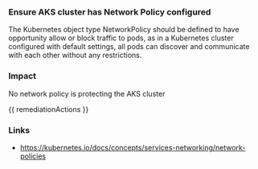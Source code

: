 
### Ensure AKS cluster has Network Policy configured

The Kubernetes object type NetworkPolicy should be defined to have opportunity allow or block traffic to pods, as in a Kubernetes cluster configured with default settings, all pods can discover and communicate with each other without any restrictions.

### Impact
No network policy is protecting the AKS cluster

<!-- DO NOT CHANGE -->
{{ remediationActions }}

### Links
- https://kubernetes.io/docs/concepts/services-networking/network-policies
        